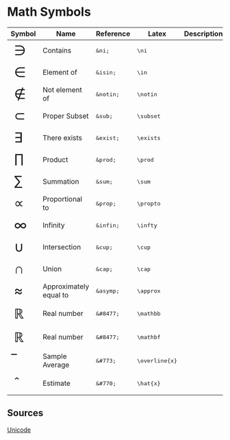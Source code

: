 # Math Symbols


<table>
  <thead>
    <tr>
      <th>Symbol</th>
      <th>Name</th>
      <th>Reference</th>
      <th>Latex</th>
      <th>Description</th>
    </tr>
  </thead>
  <tbody>
    <tr>
      <td style="font-size: 2rem;">&ni;</td>
      <td>Contains</td>
      <td><pre>&amp;ni;</pre></td>
      <td><pre>\ni</pre></td>
      <td></td>
    </tr>
    <tr>
      <td style="font-size: 2rem;">&isin;</td>
      <td>Element of</td>
      <td><pre>&amp;isin;</pre></td>
      <td><pre>\in</pre></td>
      <td></td>
    </tr>
    <tr>
      <td style="font-size: 2rem;">&notin;</td>
      <td>Not element of</td>
      <td><pre>&amp;notin;</pre></td>
      <td><pre>\notin</pre></td>
      <td></td>
    </tr>
    <tr>
      <td style="font-size: 2rem;">&sub;</td>
      <td>Proper Subset</td>
      <td><pre>&amp;sub;</pre></td>
      <td><pre>\subset</pre></td>
      <td></td>
    </tr>
    <tr>
      <td style="font-size: 2rem;">&exist;</td>
      <td>There exists</td>
      <td><pre>&amp;exist;</pre></td>
      <td><pre>\exists</pre></td>
      <td></td>
    </tr>
    <tr>
      <td style="font-size: 2rem;">&prod;</td>
      <td>Product</td>
      <td><pre>&amp;prod;</pre></td>
      <td><pre>\prod</pre></td>
      <td></td>
    </tr>
    <tr>
      <td style="font-size: 2rem;">&sum;</td>
      <td>Summation</td>
      <td><pre>&amp;sum;</pre></td>
      <td><pre>\sum</pre></td>
      <td></td>
    </tr>
    <tr>
      <td style="font-size: 2rem;">&prop;</td>
      <td>Proportional to</td>
      <td><pre>&amp;prop;</pre></td>
      <td><pre>\propto</pre></td>
      <td></td>
    </tr>
    <tr>
      <td style="font-size: 2rem;">&infin;</td>
      <td>Infinity</td>
      <td><pre>&amp;infin;</pre></td>
      <td><pre>\infty</pre></td>
      <td></td>
    </tr>
    <tr>
      <td style="font-size: 2rem;">&cup;</td>
      <td>Intersection</td>
      <td><pre>&amp;cup;</pre></td>
      <td><pre>\cup</pre></td>
      <td></td>
    </tr>
    <tr>
      <td style="font-size: 2rem;">&cap;</td>
      <td>Union</td>
      <td><pre>&amp;cap;</pre></td>
      <td><pre>\cap</pre></td>
      <td></td>
    </tr>
    <tr>
      <td style="font-size: 2rem;">&asymp;</td>
      <td>Approximately equal to</td>
      <td><pre>&amp;asymp;</pre></td>
      <td><pre>\approx</pre></td>
      <td></td>
    </tr>
    <tr>
      <td style="font-size: 2rem;">&#8477;</td>
      <td>Real number</td>
      <td><pre>&amp;#8477;</pre></td>
      <td><pre>\mathbb</pre></td>
      <td></td>
    </tr>
    <tr>
      <td style="font-size: 2rem;">&#8477;</td>
      <td>Real number</td>
      <td><pre>&amp;#8477;</pre></td>
      <td><pre>\mathbf</pre></td>
      <td></td>
    </tr>
    <tr>
      <td style="font-size: 2rem;">&#773;</td>
      <td>Sample Average</td>
      <td><pre>&amp;#773;</pre></td>
      <td><pre>\overline{x}</pre></td>
      <td></td>
    </tr>
    <tr>
      <td style="font-size: 2rem;">&#770;</td>
      <td>Estimate</td>
      <td><pre>&amp;#770;</pre></td>
      <td><pre>\hat{x}</pre></td>
      <td></td>
    </tr>
  </tbody>
</table>


## Sources

[Unicode](http://unicode.scarfboy.com/?s=U%2B304)
